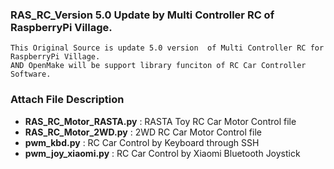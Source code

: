 ### RAS_RC_Version 5.0 Update by Multi Controller RC of RaspberryPi Village.

```
This Original Source is update 5.0 version  of Multi Controller RC for RaspberryPi Village.
AND OpenMake will be support library funciton of RC Car Controller Software.
```

### Attach File Description

* **RAS_RC_Motor_RASTA.py** : RASTA Toy RC Car Motor Control file
* **RAS_RC_Motor_2WD.py** : 2WD RC Car Motor Control file
* **pwm_kbd.py** : RC Car Control by Keyboard through SSH
* **pwm_joy_xiaomi.py** : RC Car Control by Xiaomi Bluetooth Joystick
